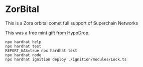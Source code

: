# ZorBital

This is a Zora orbital comet full support of Superchain Networks

This was a free mint gift from HypoDrop.

```shell
npx hardhat help
npx hardhat test
REPORT_GAS=true npx hardhat test
npx hardhat node
npx hardhat ignition deploy ./ignition/modules/Lock.ts
```
